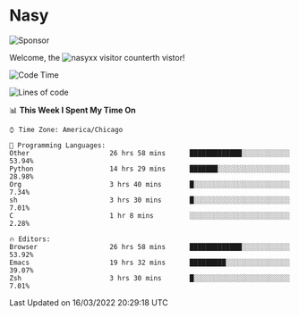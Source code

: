 # Nasy

<!--
<p align="center">
<img height="200" src="https://github-readme-stats.vercel.app/api?username=nasyxx&count_private=true&show_icons=true&theme=dracula&include_all_commits=true"/>
<img height="200" src="https://github-readme-stats.vercel.app/api/top-langs/?username=nasyxx&theme=dracula&hide=html,jupyter+notebook&count_private=true&show_icons=true"/>
</p>

  
----------------
-->

![Sponsor](https://img.shields.io/static/v1.svg?label=Sponsor&message=%E2%9D%A4&logo=GitHub&style=flat&color=pink)
 
Welcome, the ![nasyxx visitor counter](https://count.getloli.com/get/@nasyxx?theme=rule34)th vistor!
 
<!--START_SECTION:waka-->
![Code Time](http://img.shields.io/badge/Code%20Time-2%2C043%20hrs%2026%20mins-blue)

![Lines of code](https://img.shields.io/badge/From%20Hello%20World%20I%27ve%20Written-5%20Million%20lines%20of%20code-blue)

📊 **This Week I Spent My Time On** 

```text
⌚︎ Time Zone: America/Chicago

💬 Programming Languages: 
Other                    26 hrs 58 mins      █████████████░░░░░░░░░░░░   53.94% 
Python                   14 hrs 29 mins      ███████░░░░░░░░░░░░░░░░░░   28.98% 
Org                      3 hrs 40 mins       █░░░░░░░░░░░░░░░░░░░░░░░░   7.34% 
sh                       3 hrs 30 mins       █░░░░░░░░░░░░░░░░░░░░░░░░   7.01% 
C                        1 hr 8 mins         ░░░░░░░░░░░░░░░░░░░░░░░░░   2.28%

🔥 Editors: 
Browser                  26 hrs 58 mins      █████████████░░░░░░░░░░░░   53.92% 
Emacs                    19 hrs 32 mins      █████████░░░░░░░░░░░░░░░░   39.07% 
Zsh                      3 hrs 30 mins       █░░░░░░░░░░░░░░░░░░░░░░░░   7.01%

```


 Last Updated on 16/03/2022 20:29:18 UTC
<!--END_SECTION:waka-->

<!-- ![visitors](https://visitor-badge.laobi.icu/badge?page_id=nasyxx.nasyxx) -->

